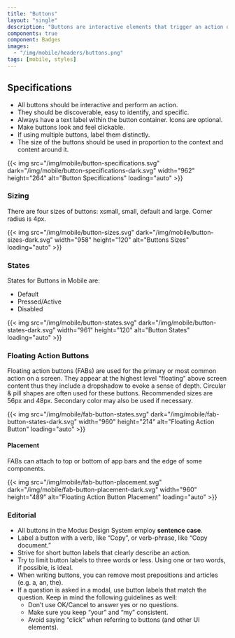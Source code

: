 ```yaml
---
title: "Buttons"
layout: "single"
description: "Buttons are interactive elements that trigger an action or an event."
components: true
component: Badges
images:
  - "/img/mobile/headers/buttons.png"
tags: [mobile, styles]
---
```


## Specifications

- All buttons should be interactive and perform an action.
- They should be discoverable, easy to identify, and specific.
- Always have a text label within the button container. Icons are optional.
- Make buttons look and feel clickable.
- If using multiple buttons, label them distinctly.
- The size of the buttons should be used in proportion to the context and content around it.

{{< img src="/img/mobile/button-specifications.svg" dark="/img/mobile/button-specifications-dark.svg" width="962" height="264" alt="Button Specifications" loading="auto" >}}

### Sizing

There are four sizes of buttons: xsmall, small, default and large. Corner radius is 4px.

{{< img src="/img/mobile/button-sizes.svg" dark="/img/mobile/button-sizes-dark.svg" width="958" height="120" alt="Buttons Sizes" loading="auto" >}}

### States

States for Buttons in Mobile are:
- Default
- Pressed/Active
- Disabled

{{< img src="/img/mobile/button-states.svg" dark="/img/mobile/button-states-dark.svg" width="961" height="120" alt="Button States" loading="auto" >}}

### Floating Action Buttons

Floating action buttons (FABs) are used for the primary or most common action on a screen. They appear at the highest level "floating" above screen content thus they include a dropshadow to evoke a sense of depth. Circular & pill shapes are often used for these buttons. Recommended sizes are 56px and 48px. Secondary color may also be used if necessary.

{{< img src="/img/mobile/fab-button-states.svg" dark="/img/mobile/fab-button-states-dark.svg" width="960" height="214" alt="Floating Action Button" loading="auto" >}}

#### Placement

FABs can attach to top or bottom of app bars and the edge of some components.

{{< img src="/img/mobile/fab-button-placement.svg" dark="/img/mobile/fab-button-placement-dark.svg" width="960" height="489" alt="Floating Action Button Placement" loading="auto" >}}

### Editorial

- All buttons in the Modus Design System employ **sentence case**.
- Label a button with a verb, like “Copy”, or verb-phrase, like “Copy document.”
- Strive for short button labels that clearly describe an action.
- Try to limit button labels to three words or less. Using one or two words, if possible, is ideal.
- When writing buttons, you can remove most prepositions and articles (e.g. a, an, the).
- If a question is asked in a modal, use button labels that match the question. Keep in mind the following guidelines as well:
  - Don’t use OK/Cancel to answer yes or no questions.
  - Make sure you keep “your” and “my” consistent.
  - Avoid saying “click” when referring to buttons (and other UI elements).

